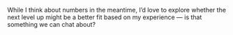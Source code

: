 While I think about numbers in the meantime, I’d love to explore whether the next level up might be a better fit based on my experience — is that something we can chat about?
<!--stackedit_data:
eyJoaXN0b3J5IjpbLTE5NjE0MzUxMjIsLTIwODg3NDY2MTIsOT
U1NjMzNDI1LDgzNTM4MDk2OSwxNTgwMzA5Njk3LDIxMjE2Nzcx
MjFdfQ==
-->